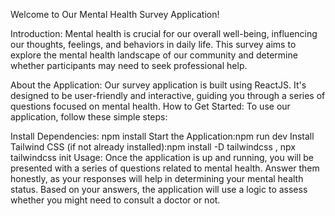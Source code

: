 Welcome to Our Mental Health Survey Application!

Introduction:
Mental health is crucial for our overall well-being, influencing our thoughts, feelings, and behaviors in daily life. This survey aims to explore the mental health landscape of our community and determine whether participants may need to seek professional help.

About the Application: 
Our survey application is built using ReactJS. It's designed to be user-friendly and interactive, guiding you through a series of questions focused on mental health.
How to Get Started:
To use our application, follow these simple steps:

Install Dependencies: npm install
Start the Application:npm run dev
Install Tailwind CSS (if not already installed):npm install -D tailwindcss , npx tailwindcss init
Usage:
Once the application is up and running, you will be presented with a series of questions related to mental health. Answer them honestly, as your responses will help in determining your mental health status. Based on your answers, the application will use a logic to assess whether you might need to consult a doctor or not.
